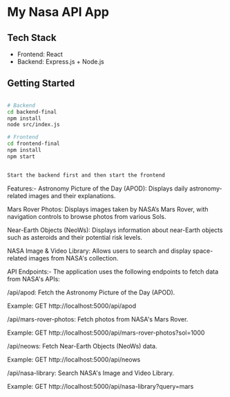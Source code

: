 # My Nasa API App 

## Tech Stack
- Frontend: React
- Backend: Express.js + Node.js

## Getting Started
```bash

# Backend
cd backend-final
npm install
node src/index.js

# Frontend
cd frontend-final
npm install
npm start


Start the backend first and then start the frontend 
```

Features:- 
Astronomy Picture of the Day (APOD): Displays daily astronomy-related images and their explanations.

Mars Rover Photos: Displays images taken by NASA’s Mars Rover, with navigation controls to browse photos from various Sols.

Near-Earth Objects (NeoWs): Displays information about near-Earth objects such as asteroids and their potential risk levels.

NASA Image & Video Library: Allows users to search and display space-related images from NASA's collection.

API Endpoints:- 
The application uses the following endpoints to fetch data from NASA's APIs:

/api/apod: Fetch the Astronomy Picture of the Day (APOD).

Example: GET http://localhost:5000/api/apod

/api/mars-rover-photos: Fetch photos from NASA's Mars Rover.

Example: GET http://localhost:5000/api/mars-rover-photos?sol=1000

/api/neows: Fetch Near-Earth Objects (NeoWs) data.

Example: GET http://localhost:5000/api/neows

/api/nasa-library: Search NASA's Image and Video Library.

Example: GET http://localhost:5000/api/nasa-library?query=mars

